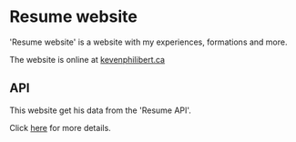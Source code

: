 # Resume website

'Resume website' is a website with my experiences, formations and more.

The website is online at [kevenphilibert.ca](https://www.kevenphilibert.ca)

## API

This website get his data from the 'Resume API'.

Click [here](https://github.com/kevenphilibert/resume-api) for more details.
